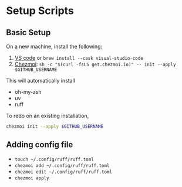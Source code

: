 # Setup Scripts
## Basic Setup
On a new machine, install the following:
1. [VS code](https://code.visualstudio.com/Download) or `brew install --cask visual-studio-code`
2. [Chezmoi](https://www.chezmoi.io): `sh -c "$(curl -fsLS get.chezmoi.io)" -- init --apply $GITHUB_USERNAME`

This will automatically install
- oh-my-zsh
- uv
- ruff

To redo on an existing installation,
```bash
chezmoi init --apply $GITHUB_USERNAME
```

## Adding config file
- `touch ~/.config/ruff/ruff.toml`
- `chezmoi add ~/.config/ruff/ruff.toml`
- `chezmoi edit ~/.config/ruff/ruff.toml`
- `chezmoi apply`
